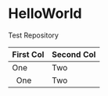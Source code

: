 # HelloWorld
Test Repository

|First Col| Second Col|
|----|-----|
|One|Two|
|&nbsp;&nbsp;One|Two|

